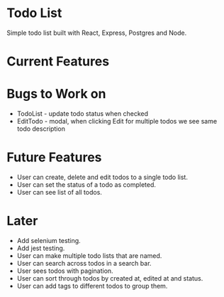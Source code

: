 # Todo List
Simple todo list built with React, Express, Postgres and Node. 

# Current Features 

# Bugs to Work on
* TodoList - update todo status when checked 
* EditTodo - modal, when clicking Edit for multiple todos we see same todo description

# Future Features 
* User can create, delete and edit todos to a single todo list.
* User can set the status of a todo as completed. 
* User can see list of all todos.

# Later
* Add selenium testing.
* Add jest testing.
* User can make multiple todo lists that are named. 
* User can search across todos in a search bar. 
* User sees todos with pagination. 
* User can sort through todos by created at, edited at and status. 
* User can add tags to different todos to group them.